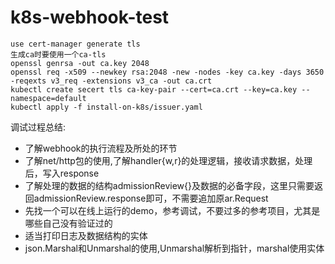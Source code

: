 # k8s-webhook-test

```
use cert-manager generate tls
生成ca时要使用一个ca-tls
openssl genrsa -out ca.key 2048
openssl req -x509 --newkey rsa:2048 -new -nodes -key ca.key -days 3650 -reqexts v3_req -extensions v3_ca -out ca.crt
kubectl create secert tls ca-key-pair --cert=ca.crt --key=ca.key --namespace=default
kubectl apply -f install-on-k8s/issuer.yaml
```

调试过程总结:
- 了解webhook的执行流程及所处的环节
- 了解net/http包的使用,了解handler{w,r}的处理逻辑，接收请求数据，处理后，写入response
- 了解处理的数据的结构admissionReview{}及数据的必备字段，这里只需要返回admissionReview.response即可，不需要追加原ar.Request
- 先找一个可以在线上运行的demo，参考调试，不要过多的参考项目，尤其是哪些自己没有验证过的
- 适当打印日志及数据结构的实体
- json.Marshal和Unmarshal的使用,Unmarshal解析到指针，marshal使用实体
